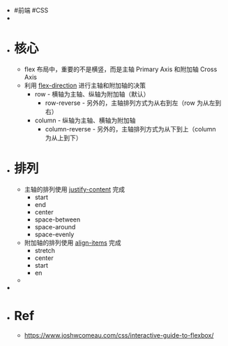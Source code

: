 - #前端 #CSS
-
- # 核心
	- flex 布局中，重要的不是横竖，而是主轴 Primary Axis 和附加轴 Cross Axis
	- 利用 [flex-direction](https://developer.mozilla.org/en-US/docs/Web/CSS/flex-direction) 进行主轴和附加轴的决策
		- row - 横轴为主轴、纵轴为附加轴（默认）
			- row-reverse - 另外的，主轴排列方式为从右到左（row 为从左到右）
		- column - 纵轴为主轴、横轴为附加轴
			- column-reverse - 另外的，主轴排列方式为从下到上（column 为从上到下）
- # 排列
	- 主轴的排列使用 [justify-content](https://developer.mozilla.org/en-US/docs/Web/CSS/justify-content) 完成
		- start
		- end
		- center
		- space-between
		- space-around
		- space-evenly
	- 附加轴的排列使用 [align-items](https://developer.mozilla.org/en-US/docs/Web/CSS/align-items) 完成
		- stretch
		- center
		- start
		- en
	-
-
- # Ref
	- https://www.joshwcomeau.com/css/interactive-guide-to-flexbox/